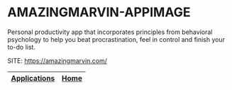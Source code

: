 # AMAZINGMARVIN-APPIMAGE
 
 Personal productivity app that incorporates principles from behavioral  psychology to help you beat procrastination, feel in control and finish  your to-do list.
 
 SITE: https://amazingmarvin.com/

 | [Applications](https://portable-linux-apps.github.io/apps.html) | [Home](https://portable-linux-apps.github.io)
 | --- | --- |
